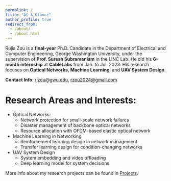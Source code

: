 ```yaml
---
permalink: /
title: "At A Glance"
author_profile: true
redirect_from: 
  - /about/
  - /about.html
---
```


Rujia Zou is a **final-year** Ph.D. Candidate in the Department of Electrical and Computer Engineering, George Washington University, under the supervision of **Prof. Suresh Subramaniam** in the LINC Lab. He did his **6-month internship** at **CableLabs** from Jan. to Jul. 2023. His research focuses on **Optical Networks**, **Machine Learning**, and **UAV System Design**. 

**Contact Info**: rjzou@gwu.edu, rzou2024@gmail.com

Research Areas and Interests:
=====
 - Optical Networks:
    - Network protection for small-scale network failures
    - Disaster management of backbone optical networks
    - Resource allocation with OFDM-based elastic optical network
 - Machine Learning in Networking
    - Reinforcement learning design in network management
    - Transfer learning design for condition-changing networks
 - UAV System Design
    - System embedding and video offloading
    - Deep learning model for system decisions
  
More info about my research projects can be found in [Projects](https://rujiazou.github.io/talk/).
